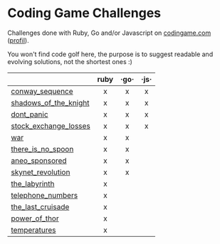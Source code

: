 # Coding Game Challenges

Challenges done with Ruby, Go and/or Javascript on [codingame.com](https://www.codingame.com/home) ([profil](https://www.codingame.com/profile/2eb82043e576d45d990da7610b3c68d34129103)).

You won't find code golf here, the purpose is to suggest readable and evolving solutions, not the shortest ones :)

|                                                         | ruby | ·go· | ·js· |
|---------------------------------------------------------|:----:|:----:|:----:|
| [conway_sequence](games/conway_sequence.md)             | x    | x    | x    |
| [shadows_of_the_knight](games/shadows_of_the_knight.md) | x    | x    | x    |
| [dont_panic](games/dont_panic.md)                       | x    | x    | x    |
| [stock_exchange_losses](games/stock_exchange_losses.md) | x    | x    | x    |
| [war](games/war.md)                                     | x    | x    |      |
| [there_is_no_spoon](games/there_is_no_spoon.md)         | x    | x    |      |
| [aneo_sponsored](games/aneo_sponsored.md)               | x    | x    |      |
| [skynet_revolution](games/skynet_revolution.md)         | x    | x    |      |
| [the_labyrinth](games/the_labyrinth.md)                 | x    |      |      |
| [telephone_numbers](games/telephone_numbers.md)         | x    |      |      |
| [the_last_cruisade](games/the_last_cruisade.md)         | x    |      |      |
| [power_of_thor](games/power_of_thor.md)                 | x    |      |      |
| [temperatures](games/temperatures.md)                   | x    |      |      |